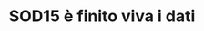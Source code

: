 ---
layout: medium
title: SOD15 è finito viva i dati
link: https://medium.com/opensensorsdata-review/sod15-%C3%A8-finito-viva-i-dati-a9c2f764a75c
tags:
- post
- Spaghetti
- community
---